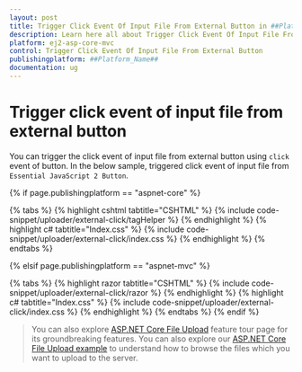 ```yaml
---
layout: post
title: Trigger Click Event Of Input File From External Button in ##Platform_Name## Uploader Component
description: Learn here all about Trigger Click Event Of Input File From External Button in Syncfusion ##Platform_Name## Uploader component and more.
platform: ej2-asp-core-mvc
control: Trigger Click Event Of Input File From External Button
publishingplatform: ##Platform_Name##
documentation: ug
---
```



# Trigger click event of input file from external button

You can trigger the click event of input file from external button using `click` event of button. In the below sample, triggered click event of input file from `Essential JavaScript 2 Button`.

{% if page.publishingplatform == "aspnet-core" %}

{% tabs %}
{% highlight cshtml tabtitle="CSHTML" %}
{% include code-snippet/uploader/external-click/tagHelper %}
{% endhighlight %}
{% highlight c# tabtitle="Index.css" %}
{% include code-snippet/uploader/external-click/index.css %}
{% endhighlight %}
{% endtabs %}

{% elsif page.publishingplatform == "aspnet-mvc" %}

{% tabs %}
{% highlight razor tabtitle="CSHTML" %}
{% include code-snippet/uploader/external-click/razor %}
{% endhighlight %}
{% highlight c# tabtitle="Index.css" %}
{% include code-snippet/uploader/external-click/index.css %}
{% endhighlight %}
{% endtabs %}
{% endif %}


> You can also explore [ASP.NET Core File Upload](https://www.syncfusion.com/aspnet-core-ui-controls/file-upload) feature tour page for its groundbreaking features. You can also explore our [ASP.NET Core File Upload example](https://ej2.syncfusion.com/aspnetcore/Uploader/DefaultFunctionalities#/material) to understand how to browse the files which you want to upload to the server.